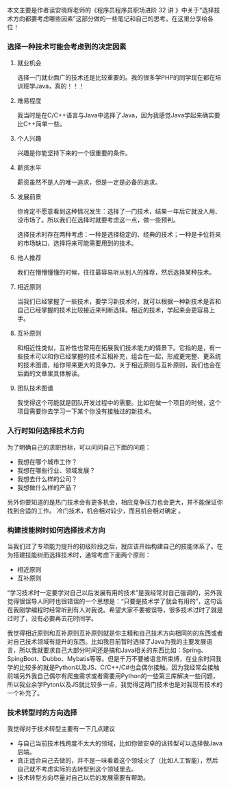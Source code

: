 本文主要是作者读安晓辉老师的《程序员程序员职场进阶 32 讲 》中关于“选择技术方向都要考虑哪些因素”这部分做的一些笔记和自己的思考。在这里分享给各位！

### 选择一种技术可能会考虑到的决定因素

1. 就业机会
   
   选择一门就业面广的技术还是比较重要的。我的很多学PHP的同学现在都在培训班学Java，真的！！！
2. 难易程度
   
    我当时是在C/C++语言与Java中选择了Java，因为我感觉Java学起来确实要比C++简单一些。
3. 个人兴趣

   兴趣是你能坚持下来的一个很重要的条件。
4. 薪资水平
   
   薪资虽然不是人的唯一追求，但是一定是必备的追求。
5. 发展前景

   你肯定不愿意看到这种情况发生：选择了一门技术，结果一年后它就没人用、没市场了。所以我们在选择时就要考虑这一点，做一些预判。

   选择技术时存在两种考虑：一种是选择稳定的、经典的技术；一种是卡位将来的市场缺口，选择将来可能需要用到的技术。
6. 他人推荐

   我们在懵懵懂懂的时候，往往最容易听从别人的推荐，然后选择某种技术。
7. 相近原则
   
   当我们已经掌握了一些技术，要学习新技术时，就可以根据一种新技术是否和自己已经掌握的技术比较接近来判断选择。相近的技术，学起来会更容易上手。
8. 互补原则
   
   和相近性类似，互补性也常用在拓展我们技术能力的情景下。它指的是，有一些技术可以和你已经掌握的技术互相补充，组合在一起，形成更完整、更系统的技术图谱，给你带来更大的竞争力。关于相近原则与互补原则，我们也会在后面的文章里具体解读。
9. 团队技术图谱

   我觉得这个可能就是团队开发过程中的需要。比如在做一个项目的时候，这个项目需要你去学习一下某个你没有接触过的新技术。

### 入行时如何选择技术方向

 为了明确自己的求职目标，可以问问自己下面的问题：
- 我想在哪个城市工作？
- 我想在哪些行业、领域发展？
- 我想去什么样的公司？
- 我想做什么样的产品？   

另外你要知道的是热门技术会有更多机会，相应竞争压力也会更大，并不能保证你找到合适的工作。
冷门技术，机会相对较少，而且机会相对确定 。

### 构建技能树时如何选择技术方向

当我们过了专项能力提升的初级阶段之后，就应该开始构建自己的技能体系了。在为搭建技能树而选择技术时，通常考虑下面两个原则：
- 相近原则
- 互补原则

“学习技术时一定要学对自己以后发展有用的技术”是我经常对自己强调的，另外我觉得很误导人同时也很错误的一个思想是：“只要是技术学了就会有用的”，这句话在我刚学编程时经常听到有人对我说。希望大家不要被误导，很多技术过时了就是过时了，没有必要再去花时间学。

我觉得相近原则和互补原则互补原则就是你主精和自己技术方向相同的的东西或者对自己技术领域有提升的东西。比如我目前暂时选择了Java为我的主要发展语言，所以我就要求自己大部分时间还是搞和Java相关的东西比如：Spring、SpingBoot、Dubbo、Mybatis等等。但是千万不要被语言所束缚，在业余时间我学的比较多的就是Python以及JS、C/C++/C#也会偶尔接触。因为我经常会接触前端另外我自己偶尔有爬虫需求或者需要用Python的一些第三库解决一些问题，所以我业余学Pyton以及JS就比较多一点，我觉得这两门技术也是对我现有技术的一个补充了。


### 技术转型时的方向选择

我觉得对于技术转型主要有一下几点建议

- 与自己当前技术栈跨度不太大的领域，比如你做安卓的话转型可以选择做Java后端。
- 真正适合自己去做的，并不是一味看着这个领域火了（比如人工智能），然后自己就不考虑实际的去转型到这个领域里去。
- 技术转型方向尽量对自己以后的发展需要有帮助。

